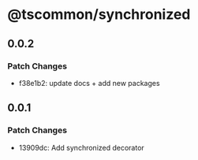 # @tscommon/synchronized

## 0.0.2

### Patch Changes

- f38e1b2: update docs + add new packages

## 0.0.1

### Patch Changes

- 13909dc: Add synchronized decorator
